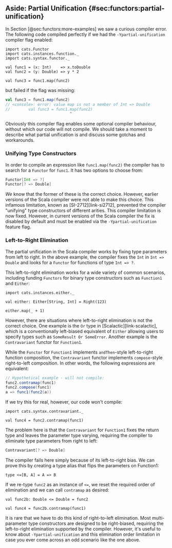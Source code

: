 ## Aside: Partial Unification {#sec:functors:partial-unification}

In Section [@sec:functors:more-examples]
we saw a curious compiler error.
The following code compiled perfectly
if we had the `-Ypartial-unification` compiler flag enabled:

```tut:book:silent
import cats.Functor
import cats.instances.function._
import cats.syntax.functor._

val func1 = (x: Int)    => x.toDouble
val func2 = (y: Double) => y * 2
```

```tut:book
val func3 = func1.map(func2)
```

but failed if the flag was missing:

```scala
val func3 = func1.map(func2)
// <console>: error: value map is not a member of Int => Double
//        val func3 = func1.map(func2)
                            ^
```

Obviously this compiler flag
enables some optional compiler behaviour,
without which our code will not compile.
We should take a moment to
describe what partial unification is
and discuss some gotchas and workarounds.

### Unifying Type Constructors

In order to compile an expression like `func1.map(func2)`
the compiler has to search for a `Functor` for `func1`.
It has two options to choose from:

```scala
Functor[Int => ?]
Functor[? => Double]
```

*We* know that the former of these is the correct choice.
However, earlier versions of the Scala compiler
were not able to make this choice.
This infamous limitation,
known as [SI-2712][link-si2712],
prevented the compiler "unifying" type constructors
of different arities.
This compiler limitation is now fixed.
However, in current versions of the Scala compiler
the fix is disabled by default
and must be enabled via
the `-Ypartial-unification` feature flag.

### Left-to-Right Elimination

The partial unification in the Scala compiler
works by fixing type parameters from left to right.
In the above example, the compiler fixes
the `Int` in `Int => Double`
and looks for a `Functor` for functions of type `Int => ?`.

This left-to-right elimination works for
a wide variety of common scenarios,
including funding `Functors` for binary type constructors
such as `Function1` and `Either`:

```tut:book:silent
import cats.instances.either._
```

```tut:book
val either: Either[String, Int] = Right(123)

either.map(_ + 1)
```

However, there are situations where
left-to-right elimination is not the correct choice.
One example is the `Or` type in [Scalactic][link-scalactic],
which is a conventionally left-biased equivalent of `Either`
allowing users to specify types such as `SomeResult Or SomeError`.
Another example is the `Contravariant` functor for `Function1`.

While the `Functor` for `Function1` implements
`andThen`-style left-to-right function composition,
the `Contravariant` functor implements `compose`-style
right-to-left composition.
In other words, the following expressions are equivalent:

```scala
// Hypothetical example - will not compile:
func2.contramap(func1)
func2.compose(func1)
a => func1(func2(a))
```

If we try this for real, however,
our code won't compile:

```tut:book:silent
import cats.syntax.contravariant._
```

```tut:book:fail
val func4 = func2.contramap(func1)
```

The problem here is that the `Contravariant` for `Function1`
fixes the return type and leaves the parameter type varying,
requiring the compiler to eliminate type parameters
from right to left:

```scala
Contravariant[? => Double]
```

The compiler fails here simply because of its left-to-right bias.
We can prove this by creating a type alias
that flips the parameters on Function1:

```tut:book:silent
type <=[B, A] = A => B
```

If we re-type `func2` as an instance of `<=`,
we reset the required order of elimination and
we can call `contramap` as desired:

```tut:book:silent
val func2b: Double <= Double = func2
```

```tut:book
val func4 = func2b.contramap(func1)
```

It is rare that we have to do
this kind of right-to-left elimination.
Most multi-parameter type constructors
are designed to be right-biased,
requiring the left-to-right elimination
supported by the compiler.
However, it's useful to know about
`-Ypartial-unification`
and this elimination order limitation
in case you ever come across
an odd scenario like the one above.
